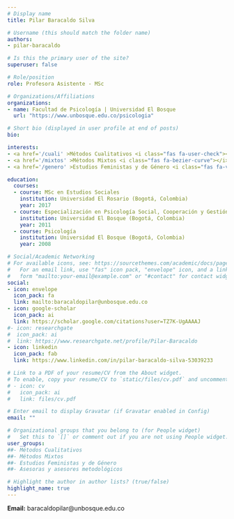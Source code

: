 ```yaml
---
# Display name
title: Pilar Baracaldo Silva

# Username (this should match the folder name)
authors:
- pilar-baracaldo

# Is this the primary user of the site?
superuser: false

# Role/position
role: Profesora Asistente - MSc

# Organizations/Affiliations
organizations:
- name: Facultad de Psicología | Universidad El Bosque
  url: "https://www.unbosque.edu.co/psicologia"

# Short bio (displayed in user profile at end of posts)
bio: 

interests:
- <a href='/cuali' >Métodos Cualitativos <i class="fas fa-user-check"></i></a><br />
- <a href='/mixtos' >Métodos Mixtos <i class="fas fa-bezier-curve"></i></a><br />
- <a href='/genero' >Estudios Feministas y de Género <i class="fas fa-venus-mars"></i></a><br />

education:
  courses:
  - course:	MSc en Estudios Sociales
    institution: Universidad El Rosario (Bogotá, Colombia)
    year: 2017
  - course:	Especialización en Psicología Social, Cooperación y Gestión Comunitaria
    institution: Universidad El Bosque (Bogotá, Colombia)
    year: 2011
  - course: Psicología
    institution: Universidad El Bosque (Bogotá, Colombia)
    year: 2008

# Social/Academic Networking
# For available icons, see: https://sourcethemes.com/academic/docs/page-builder/#icons
#   For an email link, use "fas" icon pack, "envelope" icon, and a link in the
#   form "mailto:your-email@example.com" or "#contact" for contact widget.
social:
- icon: envelope
  icon_pack: fa
  link: mailto:baracaldopilar@unbosque.edu.co
- icon: google-scholar
  icon_pack: ai
  link: https://scholar.google.com/citations?user=TZ7K-UgAAAAJ
#- icon: researchgate
#  icon_pack: ai
#  link: https://www.researchgate.net/profile/Pilar-Baracaldo
- icon: linkedin
  icon_pack: fab
  link: https://www.linkedin.com/in/pilar-baracaldo-silva-53039233

# Link to a PDF of your resume/CV from the About widget.
# To enable, copy your resume/CV to `static/files/cv.pdf` and uncomment the lines below.
# - icon: cv
#   icon_pack: ai
#   link: files/cv.pdf

# Enter email to display Gravatar (if Gravatar enabled in Config)
email: ""

# Organizational groups that you belong to (for People widget)
#   Set this to `[]` or comment out if you are not using People widget.
user_groups:
##- Métodos Cualitativos
##- Métodos Mixtos
##- Estudios Feministas y de Género
##- Asesoras y asesores metodológicos

# Highlight the author in author lists? (true/false)
highlight_name: true
---
```

<p><i class="fas fa-envelope" style="color: #f68212;"></i> <b>Email:</b> baracaldopilar@unbosque.edu.co</p>
